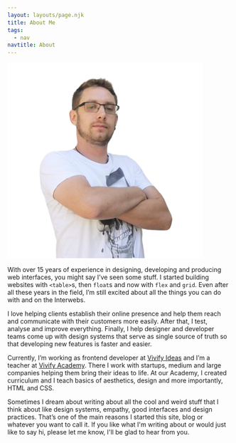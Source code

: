 ```yaml
---
layout: layouts/page.njk
title: About Me
tags:
  - nav
navtitle: About
---
```


<img src="/img/zoran-zlokapa-profile-pic.png" alt="This is picture of me, Zoran Zlokapa, but everybody calls me Zoka" class="rf-c-profile-pic">

With over 15 years of experience in designing, developing and producing web interfaces, you might say I’ve seen some stuff. I started building websites with `<table>`s, then `float`s and now with `flex` and `grid`. Even after all these years in the field, I’m still excited about all the things you can do with and on the Interwebs.

I love helping clients establish their online presence and help them reach and communicate with their customers more easily. After that, I test, analyse and improve everything. Finally, I help designer and developer teams come up with design systems that serve as single source of truth so that developing new features is faster and easier.

Currently, I’m working as frontend developer at [Vivify Ideas](https://vivifyideas.com "Vivify Ideas") and I’m a teacher at [Vivify Academy](https://academy.vivifyideas.com "Vivify Academy"). There I work with startups, medium and large companies helping them bring their ideas to life. At our Academy, I created curriculum and I teach basics of aesthetics, design and more importantly, HTML and CSS.

Sometimes I dream about writing about all the cool and weird stuff that I think about like design systems, empathy, good interfaces and design practices. That’s one of the main reasons I started this site, blog or whatever you want to call it. If you like what I'm writing about or would just like to say hi, please let me know, I'll be glad to hear from you.
